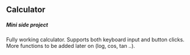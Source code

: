 ## Calculator
##### Mini side project

Fully working calculator. Supports both keyboard input and button clicks.
More functions to be added later on (log, cos, tan ..).
